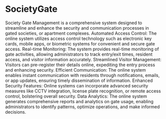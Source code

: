 # SocietyGate
Society Gate Management is a comprehensive system designed to streamline and enhance the security and communication processes in gated societies, or apartment complexes.
Automated Access Control: The online system utilizes access control technology such as electronic key cards, mobile apps, or biometric systems for convenient and secure gate access.
Real-time Monitoring: The system provides real-time monitoring of gate activities, allowing administrators to track entry/exit times, resident access, and visitor information accurately. 
Streamlined Visitor Management: Visitors can pre-register their details online, expediting the entry process and enhancing security. 
Efficient Communication: The online system enables instant communication with residents through notifications, emails, or app updates, ensuring timely dissemination of information. 
Enhanced Security Features: Online systems can incorporate advanced security measures like CCTV integration, license plate recognition, or remote access control, bolstering overall security.
Data Analytics: The online system generates comprehensive reports and analytics on gate usage, enabling administrators to identify patterns, optimize operations, and make informed decisions.

